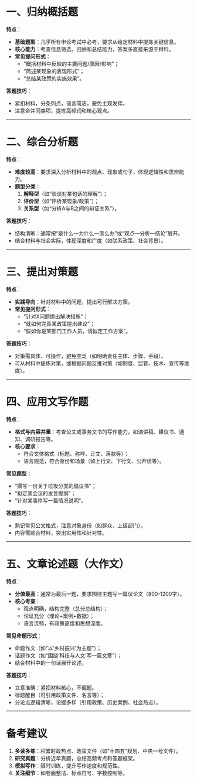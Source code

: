 # **一、归纳概括题**

**特点**：

- ​**基础题型**：几乎所有申论考试中必考，要求从给定材料中提炼关键信息。
- ​**核心能力**：考查信息筛选、归纳和总结能力，答案多直接来源于材料。
- ​**常见提问形式**：
    - “概括材料中反映的主要问题/原因/影响”；
    - “简述某现象的表现形式”；
    - “总结某政策的实施效果”。

**答题技巧**：

- 紧扣材料，分条列点，语言简洁，避免主观发挥。
- 注意合并同类项，提炼高频词和核心观点。

---

# ​**二、综合分析题**

**特点**：

- ​**难度较高**：要求深入分析材料中的观点、现象或句子，体现逻辑性和思辨能力。
- ​**题型分类**：
    1. ​**解释型**​（如“谈谈对某句话的理解”）；
    2. ​**评价型**​（如“评析某现象/政策”）；
    3. ​**关系型**​（如“分析A与B之间的辩证关系”）。

**答题技巧**：

- 结构清晰：通常按“是什么—为什么—怎么办”或“观点—分析—结论”展开。
- 结合材料与社会实际，体现深度和广度（如联系政策、社会背景）。

---

# ​**三、提出对策题**

**特点**：

- ​**实践导向**：针对材料中的问题，提出可行解决方案。
- ​**常见提问形式**：
    - “针对X问题提出解决措施”；
    - “就如何完善某政策提出建议”；
    - “假如你是某部门工作人员，请拟定工作方案”。

**答题技巧**：

- 对策需具体、可操作，避免空泛（如明确责任主体、步骤、手段）。
- 可从材料中提炼对策，或根据问题反推对策（如制度、监管、技术、宣传等维度）。

---

# ​**四、应用文写作题**

**特点**：

- ​**格式与内容并重**：考查公文或事务文书的写作能力，如演讲稿、建议书、通知、调研报告等。
- ​**核心要求**：
    - 符合文体格式（标题、称呼、正文、落款等）；
    - 语言规范，符合身份和场景（如上行文、下行文、公开信等）。

**常见题型**：

- “撰写一份关于垃圾分类的倡议书”；
- “拟定某会议的发言提纲”；
- “针对某事件写一篇情况说明”。

**答题技巧**：

- 熟记常见公文格式，注意对象身份（如群众、上级部门）。
- 内容需贴合材料，突出实用性和针对性。

---

# ​**五、文章论述题（大作文）​**

**特点**：

- ​**分值最高**：通常为最后一题，要求围绕主题写一篇议论文（800-1200字）。
- ​**核心考查**：
    - 观点明确，结构完整（总分总结构）；
    - 论证充分（理论+案例+数据）；
    - 语言流畅，有政策高度和思想深度。

**常见命题形式**：

- 命题作文（如“以‘乡村振兴’为主题”）；
- 话题作文（如“围绕‘科技与人文’写一篇文章”）；
- 结合材料中的一句话展开论述。

**答题技巧**：

- 立意准确：紧扣材料核心，不偏题。
- 标题醒目（可引用政策文件、名言等）；
- 分论点逻辑清晰，论据多样（引用政策、历史案例、社会热点）。

---

# ​**备考建议**

1. ​**多读多练**：积累时政热点、政策文件（如“十四五”规划、中央一号文件）。
2. ​**研究真题**：分析近年真题，总结高频考点和答题框架。
3. ​**模拟写作**：限时训练，提升写作速度和规范性。
4. ​**关注细节**：如卷面整洁、标点符号、字数控制等。
